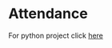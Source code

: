 # Attendance

For python project click [here](https://github.com/BurningTiles/Attendance/tree/Python "Python project")
